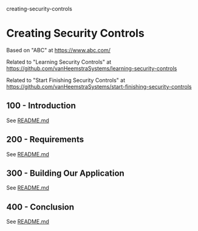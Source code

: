 creating-security-controls
# Creating Security Controls

Based on "ABC" at https://www.abc.com/

Related to "Learning Security Controls" at https://github.com/vanHeemstraSystems/learning-security-controls

Related to "Start Finishing Security Controls" at https://github.com/vanHeemstraSystems/start-finishing-security-controls

## 100 - Introduction

See [README.md](./100/README.md)

## 200 - Requirements

See [README.md](./200/README.md)

## 300 - Building Our Application

See [README.md](./300/README.md)

## 400 - Conclusion

See [README.md](./400/README.md)
